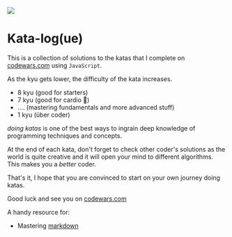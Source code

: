 ![](https://www.codewars.com/users/JestVA/badges/large)

# Kata-log(ue)

This is a collection of solutions to the katas that I complete on [codewars.com](https://www.codewars.com/users/JestVA) using `JavaScript`.

As the kyu gets lower, the difficulty of the kata increases.

* 8 kyu (good for starters)
* 7 kyu (good for cardio 🤣)
* .... (mastering fundamentals and more advanced stuff)
* 1 kyu (über coder)

_doing katas_ is one of the best ways to ingrain deep knowledge of programming techniques and concepts. 

At the end of each kata, don't forget to check other coder's solutions as the world is quite creative and it will open your mind to different algorithms. This makes you a _better_ coder.

That's it, I hope that you are convinced to start on your own journey doing katas.

Good luck and see you on [codewars.com](https://www.codewars.com/users/JestVA)

A handy resource for:
* Mastering [markdown](https://guides.github.com/features/mastering-markdown/)